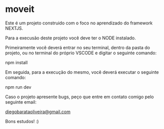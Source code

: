 # moveit

Este é um projeto construido com o foco no aprendizado do framework NEXTJS.

Para a execusão deste projeto você deve ter o NODE instalado. 

Primeiramente você deverá entrar no seu terminal, dentro da pasta do projeto, ou no terminal do próprio VSCODE e digitar o seguinte comando:

npm install

Em seguida, para a execução do mesmo, você deverá executar o seguinte comando:

npm run dev

Caso o projeto apresente bugs, peço que entre em contato comigo pelo seguinte email:

diegobarataoliveira@gmail.com

Bons estudos! :)
